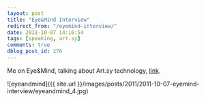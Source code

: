 ```yaml
---
layout: post
title: "Eye&Mind Interview"
redirect_from: "/eyemind-interview/"
date: 2011-10-07 14:16:54
tags: [speaking, art.sy]
comments: true
dblog_post_id: 276
---
```

Me on Eye&Mind, talking about Art.sy technology, [link](http://www.eyeandmind.com/2012/10/art-sy-with-daniel-doubrovkine/).

![eyeandmind]({{ site.url }}/images/posts/2011/2011-10-07-eyemind-interview/eyeandmind_4.jpg)


